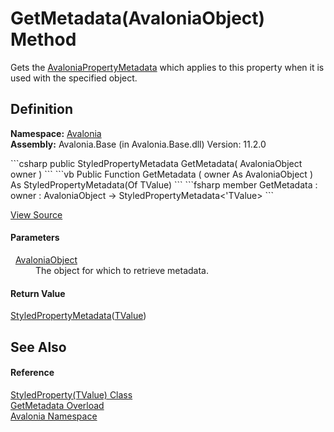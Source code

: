 # GetMetadata(AvaloniaObject) Method


Gets the <a href="T_Avalonia_AvaloniaPropertyMetadata">AvaloniaPropertyMetadata</a> which applies to this property when it is used with the specified object.



## Definition
**Namespace:** <a href="N_Avalonia">Avalonia</a>  
**Assembly:** Avalonia.Base (in Avalonia.Base.dll) Version: 11.2.0

<Tabs groupId="api-code-preview">
<TabItem value="csharp" label="C#">
```csharp
public StyledPropertyMetadata<TValue> GetMetadata(
	AvaloniaObject owner
)
```
</TabItem>
<TabItem value="vb" label="VB">
```vb
Public Function GetMetadata ( 
	owner As AvaloniaObject
) As StyledPropertyMetadata(Of TValue)
```
</TabItem>
<TabItem value="fsharp" label="F#">
```fsharp
member GetMetadata : 
        owner : AvaloniaObject -> StyledPropertyMetadata<'TValue> 
```
</TabItem>
</Tabs>



<a href="https://github.com/AvaloniaUI/Avalonia/tree/master/src/Avalonia.Base/StyledProperty.cs#L124" title="View the source code">View Source</a>



#### Parameters
<dl><dt>  <a href="T_Avalonia_AvaloniaObject">AvaloniaObject</a></dt><dd>The object for which to retrieve metadata.</dd></dl>

#### Return Value
<a href="T_Avalonia_StyledPropertyMetadata_1">StyledPropertyMetadata</a>(<a href="T_Avalonia_StyledProperty_1">TValue</a>)

## See Also


#### Reference
<a href="T_Avalonia_StyledProperty_1">StyledProperty(TValue) Class</a>  
<a href="Overload_Avalonia_StyledProperty_1_GetMetadata">GetMetadata Overload</a>  
<a href="N_Avalonia">Avalonia Namespace</a>  
